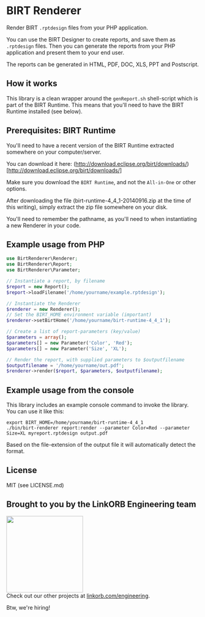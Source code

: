 # BIRT Renderer

Render BIRT `.rptdesign` files from your PHP application.

You can use the BIRT Designer to create reports, and save them as `.rptdesign` files.
Then you can generate the reports from your PHP application and present them to your end user.

The reports can be generated in HTML, PDF, DOC, XLS, PPT and Postscript.

## How it works

This library is a clean wrapper around the `genReport.sh` shell-script which is part of the BIRT Runtime.
This means that you'll need to have the BIRT Runtime installed (see below).

## Prerequisites: BIRT Runtime

You'll need to have a recent version of the BIRT Runtime extracted somewhere on your computer/server.

You can download it here: (http://download.eclipse.org/birt/downloads/)[http://download.eclipse.org/birt/downloads/]

Make sure you download the `BIRT Runtime`, and not the `All-in-One` or other options.

After downloading the file (birt-runtime-4_4_1-20140916.zip at the time of this writing), simply extract the zip file somewhere on your disk.

You'll need to remember the pathname, as you'll need to when instantiating a new Renderer in your code.

## Example usage from PHP

```php
use BirtRenderer\Renderer;
use BirtRenderer\Report;
use BirtRenderer\Parameter;

// Instantiate a report, by filename
$report = new Report();
$report->loadFilename('/home/yourname/example.rptdesign');

// Instantiate the Renderer
$renderer = new Renderer();
// Set the BIRT_HOME environment variable (important)
$renderer->setBirtHome('/home/yourname/birt-runtime-4_4_1');

// Create a list of report-parameters (key/value)
$parameters = array();
$parameters[] = new Parameter('Color', 'Red');
$parameters[] = new Parameter('Size', 'XL');

// Render the report, with supplied parameters to $outputfilename
$outputfilename = '/home/yourname/out.pdf';
$renderer->render($report, $parameters, $outputfilename);
```

## Example usage from the console

This library includes an example console command to invoke the library. You can use it like this:

    export BIRT_HOME=/home/yourname/birt-runtime-4_4_1
    ./bin/birt-renderer report:render --parameter Color=Red --parameter Size=XL myreport.rptdesign output.pdf

Based on the file-extension of the output file it will automatically detect the format.

## License

MIT (see LICENSE.md)

## Brought to you by the LinkORB Engineering team

<img src="http://www.linkorb.com/d/meta/tier1/images/linkorbengineering-logo.png" width="200px" /><br />
Check out our other projects at [linkorb.com/engineering](http://www.linkorb.com/engineering).

Btw, we're hiring!
